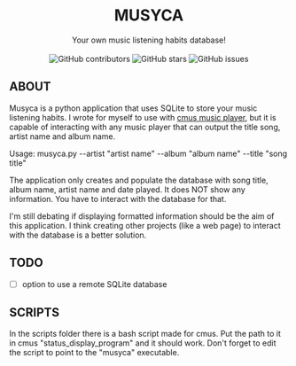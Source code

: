 <div align="center">
  <h1 align="center">MUSYCA</h1>

  <p align="center">
    Your own music listening habits database!<br><br>
    <img alt="GitHub contributors" src="https://img.shields.io/github/contributors/crdpa/musyca?style=for-the-badge">
    <img alt="GitHub stars" src="https://img.shields.io/github/stars/crdpa/musyca?style=for-the-badge">
    <img alt="GitHub issues" src="https://img.shields.io/github/issues/crdpa/musyca?style=for-the-badge"><br>
  </p>
</div>

## ABOUT

Musyca is a python application that uses SQLite to store your music listening habits. I wrote for myself to use with [cmus music player](https://cmus.github.io/), but it is capable of interacting with any music player that can output the title song, artist name and album name.

Usage:
    musyca.py --artist "artist name" --album "album name" --title "song title"

The application only creates and populate the database with song title, album name, artist name and date played. It does NOT show any information. You have to interact with the database for that.

I'm still debating if displaying formatted information should be the aim of this application. I think creating other projects (like a web page) to interact with the database is a better solution.

## TODO
- [ ] option to use a remote SQLite database

## SCRIPTS

In the scripts folder there is a bash script made for cmus. Put the path to it in cmus "status_display_program" and it should work. Don't forget to edit the script to point to the "musyca" executable.
